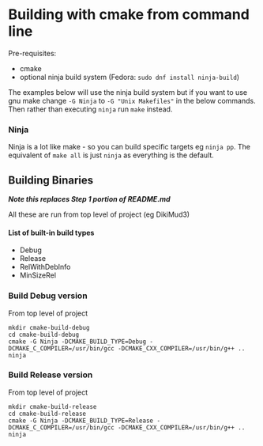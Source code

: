 # Building with cmake from command line

Pre-requisites:
   * cmake
   * optional ninja build system (Fedora: `sudo dnf install ninja-build`)

The examples below will use the ninja build system but if you want to use gnu make change `-G Ninja` to `-G "Unix Makefiles"` in the below commands. Then rather than executing `ninja` run `make` instead.

### Ninja
Ninja is a lot like make - so you can build specific targets eg `ninja pp`. The equivalent of `make all` is just `ninja` as everything is the default.

## Building Binaries
***Note this replaces Step 1 portion of README.md***

All these are run from top level of project (eg DikiMud3) 

#### List of built-in build types
* Debug
* Release
* RelWithDebInfo
* MinSizeRel

### Build Debug version
From top level of project

    mkdir cmake-build-debug
    cd cmake-build-debug
    cmake -G Ninja -DCMAKE_BUILD_TYPE=Debug -DCMAKE_C_COMPILER=/usr/bin/gcc -DCMAKE_CXX_COMPILER=/usr/bin/g++ ..
    ninja

### Build Release version
From top level of project

    mkdir cmake-build-release
    cd cmake-build-release
    cmake -G Ninja -DCMAKE_BUILD_TYPE=Release -DCMAKE_C_COMPILER=/usr/bin/gcc -DCMAKE_CXX_COMPILER=/usr/bin/g++ ..
    ninja
